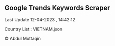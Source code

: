 

## Google Trends Keywords Scraper 
 
Last Update 12-04-2023 , 14:42:12

Country List :
VIETNAM.json



© Abdul Muttaqin 
